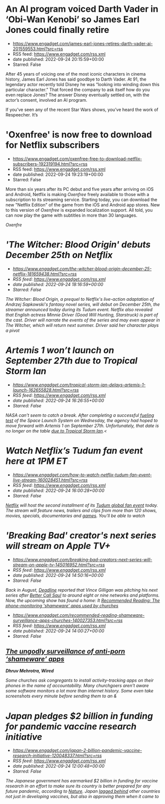 # An AI program voiced Darth Vader in ‘Obi-Wan Kenobi’ so James Earl Jones could finally retire
 - https://www.engadget.com/james-earl-jones-retires-darth-vader-ai-201559553.html?src=rss
 - RSS feed: https://www.engadget.com/rss.xml
 - date published: 2022-09-24 20:15:59+00:00
 - Starred: False

<p>After 45 years of voicing one of the most iconic characters in cinema history, James Earl Jones has said goodbye to Darth Vader. At 91, the legendary actor recently told Disney he was “looking into winding down this particular character.” That forced the company to ask itself how do you even replace Jones? The answer Disney eventually settled on, with the actor’s consent, involved an AI program.</p><p>If you’ve seen any of the recent Star Wars shows, you’ve heard the work of Respeecher. It’s 

# 'Oxenfree' is now free to download for Netflix subscribers
 - https://www.engadget.com/oxenfree-free-to-download-netflix-subscribers-192319194.html?src=rss
 - RSS feed: https://www.engadget.com/rss.xml
 - date published: 2022-09-24 19:23:19+00:00
 - Starred: False

<p>More than six years after its PC debut and five years after arriving on iOS and Android, Netflix is making <em>Oxenfree </em>freely available to those with a subscription to its streaming service. Starting today, you can download the new &quot;Netflix Edition&quot; of the game from the iOS and Android app stores. New to this version of <em>Oxenfree</em> is expanded localization support. All told, you can now play the game with subtitles in more than 30 languages.&nbsp;&nbsp;</p><p><em>Oxenfre

# 'The Witcher: Blood Origin' debuts December 25th on Netflix
 - https://www.engadget.com/the-witcher-blood-origin-december-25-netflix-181659438.html?src=rss
 - RSS feed: https://www.engadget.com/rss.xml
 - date published: 2022-09-24 18:16:59+00:00
 - Starred: False

<p><em>The Witcher: Blood Origin</em>, a prequel to Netflix's live-action adaptation of Andrzej Sapkowski's fantasy novel series, will debut on December 25th, the streamer announced today during its Tudum event. Netflix also revealed that English actress Minnie Driver (<em>Good Will Hunting</em>, <em>Starstruck</em>) is part of the cast. Driver will narrate the events of the series and may even appear in <em>The Witcher</em>, which will return next summer. Driver said her character plays a pivot

# Artemis 1 won’t launch on September 27th due to Tropical Storm Ian
 - https://www.engadget.com/tropical-storm-ian-delays-artemis-1-launch-162655828.html?src=rss
 - RSS feed: https://www.engadget.com/rss.xml
 - date published: 2022-09-24 16:26:55+00:00
 - Starred: False

<p>NASA can’t seem to catch a break. After completing a successful <a href="https://www.engadget.com/nasa-completes-artemis-1-rocket-fuel-test-034656131.html"><ins>fueling test</ins></a> of the Space Launch System on Wednesday, the agency had hoped to move forward with Artemis 1 on September 27th. Unfortunately, that date is no longer on the table <a href="https://blogs.nasa.gov/artemis/2022/09/24/artemis-i-managers-wave-off-sept-27-launch-preparing-for-rollback/">due to Tropical Storm Ian</a>.<

# Watch Netflix’s Tudum fan event here at 1PM ET
 - https://www.engadget.com/how-to-watch-netflix-tudum-fan-event-live-stream-160028451.html?src=rss
 - RSS feed: https://www.engadget.com/rss.xml
 - date published: 2022-09-24 16:00:28+00:00
 - Starred: False

<p><a href="https://www.engadget.com/tag/netflix/"><ins>Netflix</ins></a> will host the second installment of its <a href="https://www.engadget.com/netflix-global-fan-event-tudum-twitch-youtube-140027603.html"><ins>Tudum global fan event</ins></a> today. The stream will feature news, trailers and clips from more than 120 shows, movies, specials, documentaries and <a href="https://www.engadget.com/netflix-less-than-1-percent-play-games-164305915.html"><ins>games</ins></a>. You'll be able to watch

# 'Breaking Bad' creator's next series will stream on Apple TV+
 - https://www.engadget.com/breaking-bad-creators-next-series-will-stream-on-apple-tv-145016952.html?src=rss
 - RSS feed: https://www.engadget.com/rss.xml
 - date published: 2022-09-24 14:50:16+00:00
 - Starred: False

<p>Back in August, <a href="https://deadline.com/2022/08/vince-gilligan-new-drama-series-genre-better-call-saul-followup-x-files-1235089196/"><em>Deadline</em></a> reported that Vince Gilligan was pitching his next series after <a href="https://www.engadget.com/2016-02-16-better-call-saul-season-2-netflix-uk.html"><em>Better Call Saul</em></a> to around eight or nine networks and platforms. Now, the upcoming show has found a home: It <a href="https://deadline.com/2022/09/vince-gilligan-next-seri

# Recommended Reading: The phone-monitoring 'shameware' apps used by churches
 - https://www.engadget.com/recommended-reading-shameware-surveillance-apps-churches-140027353.html?src=rss
 - RSS feed: https://www.engadget.com/rss.xml
 - date published: 2022-09-24 14:00:27+00:00
 - Starred: False

<h2><a href="https://www.wired.com/story/covenant-eyes-anti-porn-accountability-monitoring-apps/">The ungodly surveillance of anti-porn ‘shameware’ apps</a></h2><p><strong>Dhruv Mehrotra, </strong><strong><em>Wired</em></strong></p><p>Some churches ask congregants to install activity-tracking apps on their phones in the name of accountability. Many churchgoers aren't aware some software monitors a lot more than internet history. Some even take screenshots every minute before sending them to an &

# Japan pledges $2 billion in funding for pandemic vaccine research initiative
 - https://www.engadget.com/japan-2-billion-pandemic-vaccine-research-initiative-120048337.html?src=rss
 - RSS feed: https://www.engadget.com/rss.xml
 - date published: 2022-09-24 12:00:48+00:00
 - Starred: False

<p>The Japanese government has earmarked $2 billion in funding for vaccine research in an effort to make sure its country is better prepared for any future pandemic, according to <a href="https://www.nature.com/articles/d41586-022-03000-3"><em>Nature</em></a>. Japan <a href="https://www.thelancet.com/journals/lancet/article/PIIS0140-6736(21)01220-4/fulltext">lagged behind</a> other countries not just in developing vaccines, but also in approving them when it came to <a href="https://www.engadget
